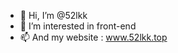 - 👋 Hi, I’m @52lkk
- 👀 I’m interested in front-end
- 📫 And my website : www.52lkk.top

<!---
52lkk/52lkk is a ✨ special ✨ repository because its `README.md` (this file) appears on your GitHub profile.
You can click the Preview link to take a look at your changes.
--->
